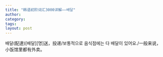 ```yaml
---
title: "韩语初阶词汇3000详解——배달"
author:
category: 
tags: 
layout: post
---
```

배달(配達)[배달][명]送，投递/보통적으로 음식점에는 다 배달이 있어요./一般来说，小饭馆里都有外卖。

